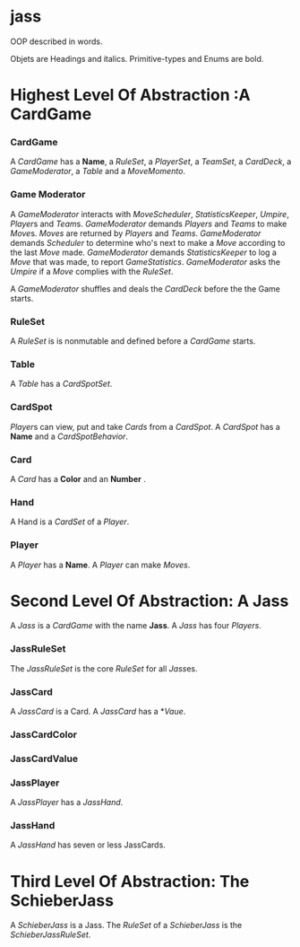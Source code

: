 # jass

OOP described in words.

Objets are Headings and italics. Primitive-types and Enums are bold.

# Highest Level Of Abstraction :A CardGame

### CardGame
A *CardGame* has a **Name**, a *RuleSet*, a *PlayerSet*, a *TeamSet*, a *CardDeck*, a *GameModerator*, a *Table* and a *MoveMomento*. 

### Game Moderator
A *GameModerator* interacts with *MoveScheduler*, *StatisticsKeeper*, *Umpire*, *Player*s and *Team*s. *GameModerator* demands *Players* and *Teams* to make *Move*s.  *Moves* are returned by *Players* and *Teams*. *GameModerator* demands *Scheduler* to determine who's next to make a *Move* according to the last *Move* made. *GameModerator* demands *StatisticsKeeper* to log a *Move* that was made, to report *GameStatistics*. *GameModerator* asks the *Umpire* if a *Move* complies with the *RuleSet*.

A *GameModerator* shuffles and deals the *CardDeck* before the the Game starts.  


### RuleSet
A *RuleSet* is is nonmutable and defined before a *CardGame* starts.

### Table
A *Table* has a *CardSpotSet*.

### CardSpot
*Player*s can view, put and take *Cards* from a *CardSpot*. A *CardSpot* has a **Name** and a *CardSpotBehavior*.
	

### Card
A *Card* has a **Color** and an **Number** .

### Hand

A Hand is a *CardSet* of a *Player*.

### Player
A *Player* has a **Name**. A *Player* can make *Moves*.

# Second Level Of Abstraction: A Jass
A *Jass* is a *CardGame* with the name **Jass**. 
A *Jass* has four *Players*.

### JassRuleSet

The *JassRuleSet* is the core *RuleSet* for all *Jass*es. 

### JassCard
A *JassCard* is a Card.
A *JassCard* has a **Vaue*.

### JassCardColor

### JassCardValue

### JassPlayer
A *JassPlayer* has a *JassHand*.

### JassHand
A *JassHand* has seven or less JassCards.


# Third Level Of Abstraction: The SchieberJass

A *SchieberJass* is a Jass.
The *RuleSet* of a *SchieberJass* is the *SchieberJassRuleSet*.
 